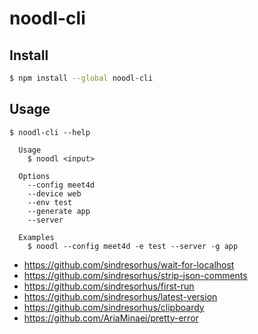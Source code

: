 # noodl-cli

## Install

```bash
$ npm install --global noodl-cli
```

## Usage

```
$ noodl-cli --help

  Usage
    $ noodl <input>

  Options
    --config meet4d
    --device web
    --env test
    --generate app
    --server

  Examples
    $ noodl --config meet4d -e test --server -g app
```

- https://github.com/sindresorhus/wait-for-localhost
- https://github.com/sindresorhus/strip-json-comments
- https://github.com/sindresorhus/first-run
- https://github.com/sindresorhus/latest-version
- https://github.com/sindresorhus/clipboardy
- https://github.com/AriaMinaei/pretty-error
